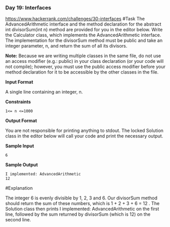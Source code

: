 ### Day 19: Interfaces
https://www.hackerrank.com/challenges/30-interfaces
#Task 
The AdvancedArithmetic interface and the method declaration for the abstract int divisorSum(int n) method are provided for you in the editor below. Write the Calculator class, which implements the AdvancedArithmetic interface. The implementation for the divisorSum method must be public and take an integer parameter, n, and return the sum of all its divisors.

**Note:** Because we are writing multiple classes in the same file, do not use an access modifier (e.g.: public) in your class declaration (or your code will not compile); however, you must use the public access modifier before your method declaration for it to be accessible by the other classes in the file.

**Input Format**

A single line containing an integer, n.

**Constraints**
```
1<= n <=1000
```

**Output Format**

You are not responsible for printing anything to stdout. The locked Solution class in the editor below will call your code and print the necessary output.

**Sample Input**
```
6
```

**Sample Output**
```
I implemented: AdvancedArithmetic
12
```

#Explanation

The integer 6  is evenly divisible by 1, 2, 3 and 6. Our divisorSum method should return the sum of these numbers, which is 1 + 2 + 3 + 6 = 12 . The Solution class then prints I implemented: AdvancedArithmetic on the first line, followed by the sum returned by divisorSum (which is 12) on the second line.